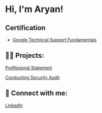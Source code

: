 <h1>Hi, I'm Aryan! </h1>

<h2> Certification </h2>

- [Google Technical Support Fundamentals](https://coursera.org/share/f85fea3638aa67e827081d9a77ad7952)


<h2>👨‍💻 Projects:</h2>

[Proffesional Statement](https://github.com/Aryan0679/Project1/blob/main/README.md)

[Conducting Security Audit](https://github.com/Aryan0679/Conducting-Security-Audit)

 

<h2> 🤳 Connect with me:</h2>

[LinkedIn](https://www.linkedin.com/in/aryan-alam-a78232361/)


<!--
**joshmadakor1/joshmadakor1** is a ✨ _special_ ✨ repository because its `README.md` (this file) appears on your GitHub profile.

Here are some ideas to get you started:

- 🔭 I’m currently working on ...
- 🌱 I’m currently learning ...
- 👯 I’m looking to collaborate on ...
- 🤔 I’m looking for help with ...
- 💬 Ask me about ...
- 📫 How to reach me: ...
- 😄 Pronouns: ...
- ⚡ Fun fact: ...
-->
